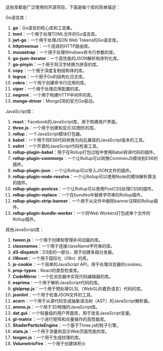 这些库都是广泛使用的开源项目，下面是每个库的简单描述：

Go语言库：
1. **go**：Go语言的核心库和工具集。
2. **toml**：一个用于处理TOML文件的Go语言库。
3. **jwt-go**：一个用于处理JSON Web Tokens的Go语言库。
4. **httptreemux**：一个高效的HTTP路由库。
5. **mousetrap**：一个用于处理Windows命令行参数的库。
6. **go-json-iterator**：一个高性能的JSON解析和序列化库。
7. **go-pinyin**：一个用于将汉字转换为拼音的库。
8. **copy**：一个用于深度复制结构体的库。
9. **logrus**：一个用于Go的结构化日志库。
10. **cobra**：一个用于创建命令行应用的库。
11. **viper**：一个用于处理应用配置的库。
12. **negroni**：一个用于构建HTTP中间件的库。
13. **mongo-driver**：MongoDB的官方Go驱动。

JavaScript库：
1. **react**：Facebook的JavaScript库，用于构建用户界面。
2. **three.js**：一个用于创建和显示3D图形的库。
3. **rollup**：一个JavaScript模块打包器。
4. **babel**：一个用于将ES6代码转换为向后兼容的JavaScript版本的工具。
5. **eslint**：一个开源的JavaScript代码检查工具。
6. **rollup-plugin-babel**：用于在Rollup打包过程中使用Babel转译代码的插件。
7. **rollup-plugin-commonjs**：一个让Rollup可以转换CommonJS模块到ES6的插件。
8. **rollup-plugin-json**：一个让Rollup可以导入JSON文件的插件。
9. **rollup-plugin-node-resolve**：一个让Rollup可以使用Node的模块解析算法的插件。
10. **rollup-plugin-postcss**：一个让Rollup可以使用PostCSS处理CSS的插件。
11. **rollup-plugin-replace**：一个在bundles中替换字符串的Rollup插件。
12. **rollup-plugin-strip-banner**：一个用于从文件中删除banner注释的Rollup插件。
13. **rollup-plugin-bundle-worker**：一个将Web Workers打包成单个文件的Rollup插件。

其他JavaScript库：
1. **tween.js**：一个用于创建和管理补间动画的库。
2. **classnames**：一个用于连接className字符串的库。
3. **d3-dispatch**：D3库的一部分，用于创建多路分发器。
4. **i18next**：一个用于国际化（i18n）的库。
5. **js-cookie**：一个简单的JavaScript API，用于处理浏览器的cookies。
6. **prop-types**：React的类型检查库。
7. **CodeMirror**：一个在浏览器中实现代码编辑器的库。
8. **esprima**：一个用于解析JavaScript代码的库。
9. **glslprep.js**：一个用于预处理GLSL（WebGL的着色语言）代码的库。
10. **jsonlint**：一个用于检查JSON文件的工具。
11. **acorn**：一个用于从源代码生成抽象语法树（AST）的JavaScript解析器。
12. **ammo.js**：一个用于3D物理的JavaScript库。
13. **dat.gui**：一个轻量级的用户界面库，用于改变JavaScript变量。
14. **gl-matrix**：一个进行矩阵和向量操作的高性能库。
15. **ShaderParticleEngine**：一个基于Three.js的粒子引擎。
16. **stats.js**：一个用于测量和显示Web页面性能的库。
17. **texgen.js**：一个用于生成纹理的库。
18. **VolumetricFire**：一个用于创建体积火
